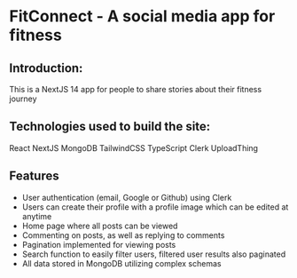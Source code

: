 # FitConnect - A social media app for fitness

## Introduction:
This is a NextJS 14 app for people to share stories about their fitness journey

## Technologies used to build the site:
React
NextJS
MongoDB
TailwindCSS
TypeScript
Clerk
UploadThing

## Features
- User authentication (email, Google or Github) using Clerk
- Users can create their profile with a profile image which can be edited at anytime
- Home page where all posts can be viewed
- Commenting on posts, as well as replying to comments
- Pagination implemented for viewing posts
- Search function to easily filter users, filtered user results also paginated
- All data stored in MongoDB utilizing complex schemas
